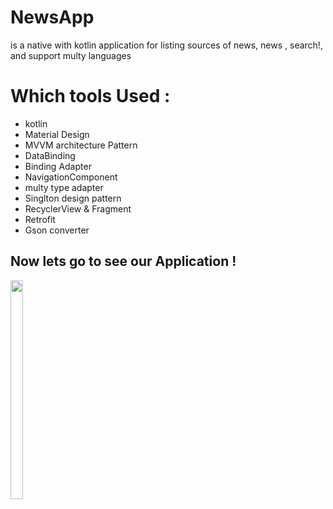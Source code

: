 # NewsApp
is a native with kotlin application for listing sources of news, news , search!, 
and support multy languages


# Which tools Used :
* kotlin
* Material Design
* MVVM architecture Pattern
* DataBinding
* Binding Adapter
* NavigationComponent
* multy type adapter
* Singlton design pattern
* RecyclerView & Fragment
* Retrofit 
* Gson converter
                       


## Now lets go to see our Application !

<div>
<img width="20%" height="350" src="https://user-images.githubusercontent.com/55314273/171661547-09fcb179-057b-4b84-9bbd-7ad55a08a4a5.png">
